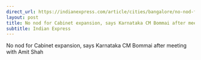 ```yaml
---
direct_url: https://indianexpress.com/article/cities/bangalore/no-nod-for-cabinet-expansion-karnataka-cm-bommai-meeting-amit-shah-8326654/
layout: post
title: No nod for Cabinet expansion, says Karnataka CM Bommai after meeting with Amit Shah
subtitle: Indian Express
---
```


No nod for Cabinet expansion, says Karnataka CM Bommai after meeting with Amit Shah